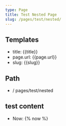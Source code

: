 ```yaml
---
type: Page
title: Test Nested Page
slug: /pages/test/nested/
---
```

## Templates

*   title: {{title}}
*   page.url: {{page.url}}
*   slug: {{slug}}

## Path

*   / pages/test/nested

## test content

-   Now:  {% now %}  